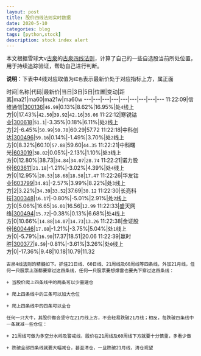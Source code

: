 ```yaml
---
layout: post
title: 股价四线法则实时数据
date: 2020-5-10
categories: blog
tags: [python,stock]
description: stock index alert
---
```



本文根据雪球大v[古泉](https://xueqiu.com/u/7148646888)的[古泉四线法则](https://xueqiu.com/7148646888/130498192)，计算了自己的一些自选股当前所处位置，用于持续追踪验证，帮助自己进行判断。

**说明**：下表中4线对应取值为`红色`表示最新价处于对应指标上方，属正面

时间|名称|代码|最新价|当日|3日|5日|位置|变动|距离|ma21|ma60|ma21w|ma60w
---|---|---|---|---|---|---|---|---
11:22:09|信维通信|[300136](https://xueqiu.com/S/SZ300136)|`46.99`|0.13%|8.62%|16.95%|处`4`线上方|0|17.43%|`42.50`|`39.92`|`42.16`|`36.06`
11:22:12|寒锐钴业|[300618](https://xueqiu.com/S/SZ300618)|`51.1`|-3.35%|0.18%|6.11%|处`2`线上方|2|-6.45%|`50.99`|`50.70`|60.29|57.72
11:22:18|中科创达|[300496](https://xueqiu.com/S/SZ300496)|`59.16`|0.14%|-1.49%|3.70%|处`2`线上方|0|8.32%|60.10|`57.88`|59.60|`44.35`
11:22:21|中科曙光|[603019](https://xueqiu.com/S/SH603019)|`38.02`|0.05%|-2.13%|1.10%|处`3`线上方|0|12.80%|38.73|`34.84`|`34.07`|`28.74`
11:22:21|诺力股份|[603611](https://xueqiu.com/S/SH603611)|`21.18`|-1.21%|-3.02%|4.39%|处`4`线上方|0|12.95%|`20.53`|`18.68`|`18.58`|`17.47`
11:22:26|华友钴业|[603799](https://xueqiu.com/S/SH603799)|`34.81`|-2.57%|3.99%|8.22%|处`3`线上方|2|3.22%|`34.39`|`33.52`|37.69|`30.12`
11:22:30|长亮科技|[300348](https://xueqiu.com/S/SZ300348)|`16.17`|-0.80%|-5.01%|2.91%|处`2`线上方|0|5.06%|16.65|`16.01`|16.56|`12.99`
11:22:33|盛天网络|[300494](https://xueqiu.com/S/SZ300494)|`15.72`|-0.38%|0.13%|6.68%|处`4`线上方|0|10.66%|`14.88`|`14.07`|`14.73`|`13.26`
11:22:38|金证股份|[600446](https://xueqiu.com/S/SH600446)|`17.08`|-1.21%|-3.75%|5.04%|处`1`线上方|0|-5.79%|`16.90`|17.37|18.51|20.06
11:22:39|赢时胜|[300377](https://xueqiu.com/S/SZ300377)|`8.59`|-0.81%|-3.61%|3.26%|处`0`线上方|0|-17.36%|9.48|10.18|10.79|11.32

```
古泉4线法则的精髓如下。抓住21日线、60日线、21周线及60周线等四条线，外加21月线，任何一只股票上涨都要穿过这四条线，任何一只股票要想爆雷也要先下穿过这四条线：

+ 当股价爬上四条线中的两条可以少量建仓

+ 爬上四条线中的三条可以加大仓位

+ 爬上四条线中的四条可以全仓

任何一只大牛，其股价都会坚守在21月线上方，不会轻易跌破21月线；相反，每跌破四条线中一条就减一些仓位：

+ 21周线可做为多空分水岭及警戒线，股价在21周线及60周线下方就要十分慎重，多看少做

+ 跌破全部四条线就要大幅减仓，甚至清仓，一旦跌破21月线，清仓观望
```